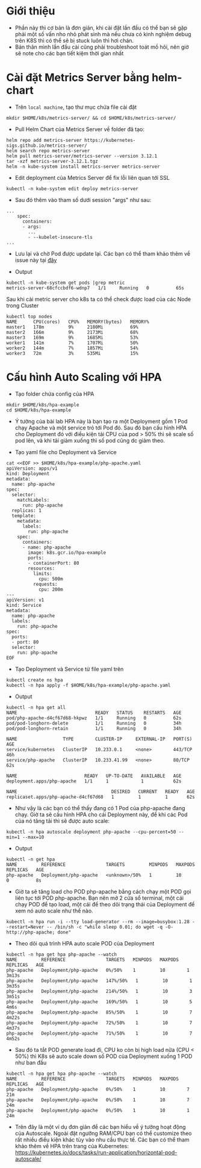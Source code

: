 # Giới thiệu
- Phần này thì cơ bản là đơn giản, khi cài đặt lần đầu có thể bạn sẽ gặp phải một số vấn nho nhỏ phát sinh mà nếu chưa có kinh nghiệm debug trên K8S thì có thể sẽ bị stuck luôn thì hơi chán.
- Bản thân mình lần đầu cài cũng phải troubleshoot toát mồ hôi, nên giờ sẽ note cho các bạn tiết kiệm thời gian nhất

# Cài đặt Metrics Server bằng helm-chart
- Trên `local machine`, tạo thư mục chứa file cài đặt
```
mkdir $HOME/k8s/metrics-server/ && cd $HOME/k8s/metrics-server/
```

- Pull Helm Chart của Metrics Server về folder đã tạo:
```
helm repo add metrics-server https://kubernetes-sigs.github.io/metrics-server/
helm search repo metrics-server
helm pull metrics-server/metrics-server --version 3.12.1
tar -xzf metrics-server-3.12.1.tgz
helm -n kube-system install metrics-server metrics-server 
```

- Edit deployment của Metrics Server để fix lỗi liên quan tới SSL
```
kubectl -n kube-system edit deploy metrics-server
```

- Sau đó thêm vào tham số dưới session "args" như sau:
```
...
    spec:
      containers:
      - args:
        ...
        - --kubelet-insecure-tls
...
```
- Lưu lại và chờ Pod được update lại. Các bạn có thể tham khảo thêm về issue này tại [đây](https://github.com/kubernetes-sigs/metrics-server/issues/278)

- Output
```
kubectl -n kube-system get pods |grep metric
metrics-server-68cfccbdf6-wdnp7   1/1     Running   0          65s
```

Sau khi cài metric server cho k8s ta có thể check được load của các Node trong Cluster
```
kubectl top nodes
NAME      CPU(cores)   CPU%   MEMORY(bytes)   MEMORY%
master1   178m         9%     2180Mi          69%
master2   166m         9%     2173Mi          68%
master3   169m         9%     1685Mi          53%
worker1   141m         7%     1707Mi          50%
worker2   144m         7%     1857Mi          54%
worker3   72m          3%     535Mi           15%
```

# Cấu hình Auto Scaling với HPA
- Tạo folder chứa config của HPA
```
mkdir $HOME/k8s/hpa-example
cd $HOME/k8s/hpa-example
```
- Ý tưởng của bài lab HPA này là bạn tạo ra một Deployment gồm 1 Pod chạy Apache và một service trỏ tới Pod đó. Sau đó bạn cấu hình HPA cho Deployment đó với điều kiện tải CPU của pod > 50% thì sẽ scale số pod lên, và khi tải giảm xuống thì số pod cũng dc giảm theo.

- Tạo yaml file cho Deployment và Service
```
cat <<EOF >> $HOME/k8s/hpa-example/php-apache.yaml
apiVersion: apps/v1
kind: Deployment
metadata:
  name: php-apache
spec:
  selector:
    matchLabels:
      run: php-apache
  replicas: 1
  template:
    metadata:
      labels:
        run: php-apache
    spec:
      containers:
      - name: php-apache
        image: k8s.gcr.io/hpa-example
        ports:
        - containerPort: 80
        resources:
          limits:
            cpu: 500m
          requests:
            cpu: 200m
---
apiVersion: v1
kind: Service
metadata:
  name: php-apache
  labels:
    run: php-apache
spec:
  ports:
  - port: 80
  selector:
    run: php-apache
EOF
```

- Tạo Deployment và Service từ file yaml trên 
```
kubectl create ns hpa
kubectl -n hpa apply -f $HOME/k8s/hpa-example/php-apache.yaml
```

- Output
```
kubectl -n hpa get all
NAME                             READY   STATUS    RESTARTS   AGE
pod/php-apache-d4cf67d68-hkpwz   1/1     Running   0          62s
pod/pod-longhorn-delete          1/1     Running   0          34h
pod/pod-longhorn-retain          1/1     Running   0          34h

NAME                 TYPE        CLUSTER-IP     EXTERNAL-IP   PORT(S)   AGE
service/kubernetes   ClusterIP   10.233.0.1     <none>        443/TCP   46h
service/php-apache   ClusterIP   10.233.41.99   <none>        80/TCP    62s

NAME                         READY   UP-TO-DATE   AVAILABLE   AGE
deployment.apps/php-apache   1/1     1            1           62s

NAME                                   DESIRED   CURRENT   READY   AGE
replicaset.apps/php-apache-d4cf67d68   1         1         1       62s
```

- Như vậy là các bạn có thể thấy đang có 1 Pod của php-apache đang chạy. Giờ ta sẽ cấu hình HPA cho cái Deployment này, để khi các Pod của nó tăng tải thì sẽ được auto scale:

```
kubectl -n hpa autoscale deployment php-apache --cpu-percent=50 --min=1 --max=10
```

- Output
```
kubectl -n get hpa
NAME         REFERENCE               TARGETS         MINPODS   MAXPODS   REPLICAS   AGE
php-apache   Deployment/php-apache   <unknown>/50%   1         10        0          8s
```

- Giờ ta sẽ tăng load cho POD php-apache bằng cách chạy một POD gọi liên tục tới POD php-apache. Bạn nên mở 2 cửa sổ terminal, một cái chạy POD để tạo load, một cái để theo dõi trạng thái của Deployment để xem nó auto scale như thế nào.

```
kubectl -n hpa run -i --tty load-generator --rm --image=busybox:1.28 --restart=Never -- /bin/sh -c "while sleep 0.01; do wget -q -O- http://php-apache; done"
```

- Theo dõi quá trình HPA auto scale POD của Deployment
```
kubectl -n hpa get hpa php-apache --watch
NAME         REFERENCE               TARGETS   MINPODS   MAXPODS   REPLICAS   AGE
php-apache   Deployment/php-apache   0%/50%    1         10        1          3m13s
php-apache   Deployment/php-apache   147%/50%   1         10        1          3m35s
php-apache   Deployment/php-apache   214%/50%   1         10        3          3m51s
php-apache   Deployment/php-apache   169%/50%   1         10        5          4m6s
php-apache   Deployment/php-apache   85%/50%    1         10        7          4m22s
php-apache   Deployment/php-apache   72%/50%    1         10        7          4m37s
php-apache   Deployment/php-apache   71%/50%    1         10        7          4m52s
```

- Sau đó ta tắt POD generate load đi, CPU ko còn bị high load nữa (CPU < 50%) thì K8s sẽ auto scale down số POD của Deployment xuống 1 POD như ban đầu
```
kubectl -n hpa get hpa php-apache --watch
NAME         REFERENCE               TARGETS   MINPODS   MAXPODS   REPLICAS   AGE
php-apache   Deployment/php-apache   0%/50%    1         10        7          21m
php-apache   Deployment/php-apache   0%/50%    1         10        7          24m
php-apache   Deployment/php-apache   0%/50%    1         10        1          24m
```

- Trên đây là một ví dụ đơn giản để các bạn hiểu về ý tưởng hoạt động của Autoscale. Ngoài đặt ngưỡng RAM/CPU bạn có thể customize theo rất nhiều điều kiện khác tùy vào nhu cầu thực tế. Các bạn có thể tham khảo thêm về HPA trên trang của Kubernetes: https://kubernetes.io/docs/tasks/run-application/horizontal-pod-autoscale/




